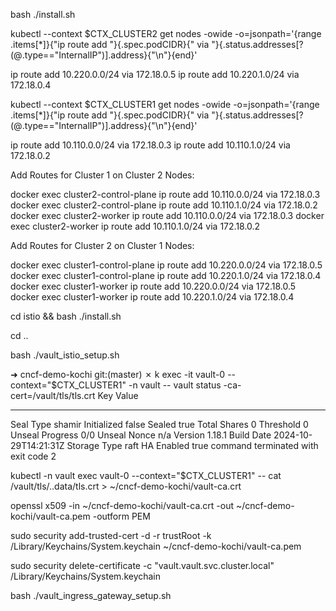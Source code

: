 bash ./install.sh

kubectl --context $CTX_CLUSTER2 get nodes -owide -o=jsonpath='{range .items[*]}{"ip route add "}{.spec.podCIDR}{" via "}{.status.addresses[?(@.type=="InternalIP")].address}{"\n"}{end}'

ip route add 10.220.0.0/24 via 172.18.0.5
ip route add 10.220.1.0/24 via 172.18.0.4


kubectl --context $CTX_CLUSTER1 get nodes -owide -o=jsonpath='{range .items[*]}{"ip route add "}{.spec.podCIDR}{" via "}{.status.addresses[?(@.type=="InternalIP")].address}{"\n"}{end}'

ip route add 10.110.0.0/24 via 172.18.0.3
ip route add 10.110.1.0/24 via 172.18.0.2


Add Routes for Cluster 1 on Cluster 2 Nodes:

docker exec cluster2-control-plane ip route add 10.110.0.0/24 via 172.18.0.3
docker exec cluster2-control-plane ip route add 10.110.1.0/24 via 172.18.0.2
docker exec cluster2-worker ip route add 10.110.0.0/24 via 172.18.0.3
docker exec cluster2-worker ip route add 10.110.1.0/24 via 172.18.0.2

Add Routes for Cluster 2 on Cluster 1 Nodes:

docker exec cluster1-control-plane ip route add 10.220.0.0/24 via 172.18.0.5
docker exec cluster1-control-plane ip route add 10.220.1.0/24 via 172.18.0.4
docker exec cluster1-worker ip route add 10.220.0.0/24 via 172.18.0.5
docker exec cluster1-worker ip route add 10.220.1.0/24 via 172.18.0.4

cd istio && bash ./install.sh

cd ..

bash ./vault_istio_setup.sh


➜  cncf-demo-kochi git:(master) ✗ k exec -it vault-0 --context="$CTX_CLUSTER1" -n vault -- vault status -ca-cert=/vault/tls/tls.crt
Key                Value
---                -----
Seal Type          shamir
Initialized        false
Sealed             true
Total Shares       0
Threshold          0
Unseal Progress    0/0
Unseal Nonce       n/a
Version            1.18.1
Build Date         2024-10-29T14:21:31Z
Storage Type       raft
HA Enabled         true
command terminated with exit code 2


kubectl -n vault exec vault-0 --context="$CTX_CLUSTER1" -- cat /vault/tls/..data/tls.crt > ~/cncf-demo-kochi/vault-ca.crt

openssl x509 -in ~/cncf-demo-kochi/vault-ca.crt -out ~/cncf-demo-kochi/vault-ca.pem -outform PEM

sudo security add-trusted-cert -d -r trustRoot -k /Library/Keychains/System.keychain ~/cncf-demo-kochi/vault-ca.pem

sudo security delete-certificate -c "vault.vault.svc.cluster.local" /Library/Keychains/System.keychain

bash ./vault_ingress_gateway_setup.sh